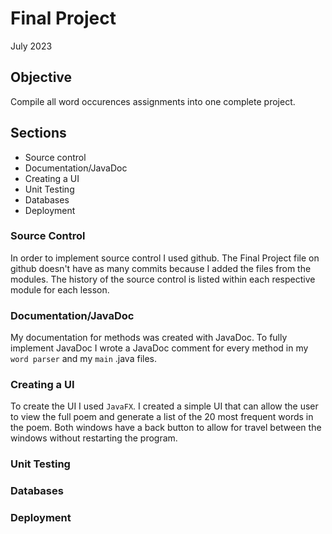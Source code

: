 # Final Project
July 2023

## Objective
Compile all word occurences assignments into one complete project.

## Sections
* Source control
* Documentation/JavaDoc
* Creating a UI
* Unit Testing
* Databases
* Deployment

### Source Control
In order to implement source control I used github. The Final Project file on github doesn't have as many commits because I added the files from the modules. The history of the source control is listed within each respective module for each lesson.

### Documentation/JavaDoc
My documentation for methods was created with JavaDoc. To fully implement JavaDoc I wrote a JavaDoc comment for every method in my `word parser` and my `main` .java files.

### Creating a UI
To create the UI I used `JavaFX`. I created a simple UI that can allow the user to view the full poem and generate a list of the 20 most frequent words in the poem. Both windows have a back button to allow for travel between the windows without restarting the program.

### Unit Testing

### Databases

### Deployment